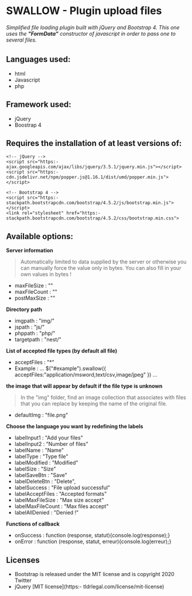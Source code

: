 # SWALLOW - Plugin upload files
###### Simplified file loading plugin built with jQuery and Bootstrap 4. This one uses the **"FormData"** constructor of javascript in order to pass one to several files.

## Languages ​​used:
- html
- Javascript
- php 

## Framework used:
- jQuery
- Boostrap 4

## Requires the installation of at least versions of:
    <!-- jQuery -->
    <script src="https:- ajax.googleapis.com/ajax/libs/jquery/3.5.1/jquery.min.js"></script>
    <script src="https:- cdn.jsdelivr.net/npm/popper.js@1.16.1/dist/umd/popper.min.js"></script>

    <!-- Bootstrap 4 -->
    <script src="https:- stackpath.bootstrapcdn.com/bootstrap/4.5.2/js/bootstrap.min.js"></script>   
    <link rel="stylesheet" href="https:- stackpath.bootstrapcdn.com/bootstrap/4.5.2/css/bootstrap.min.css">

## Available options:  

**Server information**
>Automatically limited to data supplied by the server or otherwise you can manually force the value only in bytes. You can also fill in your own values ​​in bytes !

- maxFileSize         : ""
- maxFileCount        : ""
- postMaxSize         : ""

**Directory path**
- imgpath             : "img/"
- jspath              : "js/"
- phppath             : "php/"       
- targetpath          : "nest/"  

**List of accepted file types (by default all file)**
- acceptFiles         : "*" 
- Example :
...
$("#example").swallow({ 
        acceptFiles:"application/msword,text/csv,image/jpeg"
    })
...  

**the image that will appear by default if the file type is unknown**
>In the "img" folder, find an image collection that associates with files that you can replace by keeping the name of the original file.

- defaultImg          : "file.png"

**Choose the language you want by redefining the labels**
- labelInput1         : "Add your files"
- labelInput2         : "Number of files"
- labelName           : "Name"
- labelType           : "Type file"
- labelModified       : "Modified"
- labelSize           : "Size"
- labelSaveBtn        : "Save"
- labelDeleteBtn      : "Delete",
- labelSuccess        : "File upload successful"
- labelAcceptFiles    : "Accepted formats"
- labelMaxFileSize    : "Max size accept"
- labelMaxFileCount   : "Max files accept"
- labelAllDenied      : "Denied !"

**Functions of callback**
- onSuccess           : function (response, statut){console.log(response);}
- onError             : function (response, statut, erreur){console.log(erreur);}


## Licenses
- Bootstrap is released under the MIT license and is copyright 2020 Twitter
- jQuery [MIT license](https:- tldrlegal.com/license/mit-license)

